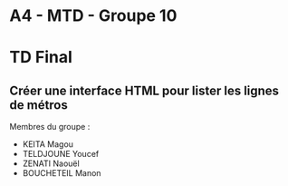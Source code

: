# A4 - MTD - Groupe 10
# TD Final
## **Créer une interface HTML pour lister les lignes de métros**

Membres du groupe :

-   KEITA Magou
-   TELDJOUNE Youcef
-   ZENATI Naouël
-   BOUCHETEIL Manon
